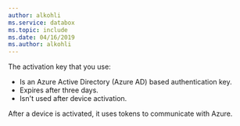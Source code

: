 ```yaml
---
author: alkohli
ms.service: databox  
ms.topic: include
ms.date: 04/16/2019
ms.author: alkohli
---
```


The activation key that you use:

- Is an Azure Active Directory (Azure AD) based authentication key.
- Expires after three days.
- Isn't used after device activation.

After a device is activated, it uses tokens to communicate with Azure.